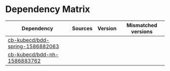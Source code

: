 # Dependency Matrix

Dependency | Sources | Version | Mismatched versions
---------- | ------- | ------- | -------------------
[cb-kubecd/bdd-spring-1586882063](https://github.com/cb-kubecd/bdd-spring-1586882063.git) |  | []() | 
[cb-kubecd/bdd-nh-1586883762](https://github.com/cb-kubecd/bdd-nh-1586883762.git) |  | []() | 
